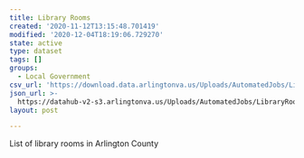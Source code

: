 ```yaml
---
title: Library Rooms
created: '2020-11-12T13:15:48.701419'
modified: '2020-12-04T18:19:06.729270'
state: active
type: dataset
tags: []
groups:
  - Local Government
csv_url: 'https://download.data.arlingtonva.us/Uploads/AutomatedJobs/LibraryRooms.csv'
json_url: >-
  https://datahub-v2-s3.arlingtonva.us/Uploads/AutomatedJobs/LibraryRooms.json?$top=10000
layout: post

---
```

List of library rooms in Arlington County

